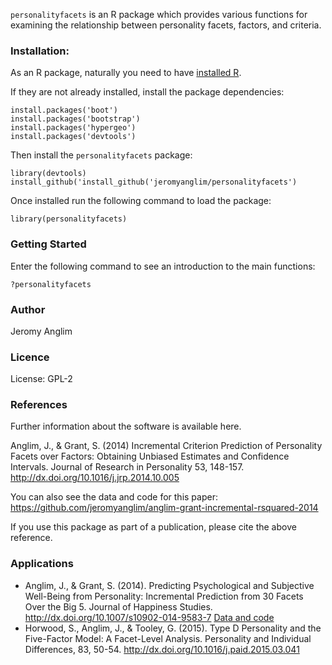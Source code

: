 `personalityfacets` is an R package which provides various functions for examining the relationship between personality facets, factors, and criteria.

### Installation:
As an R package, naturally you need to have [installed R](http://www.r-project.org/).

If they are not already installed, install the package dependencies:

    install.packages('boot')
    install.packages('bootstrap')
    install.packages('hypergeo')
    install.packages('devtools')

Then install the `personalityfacets` package:

    library(devtools)
    install_github('install_github('jeromyanglim/personalityfacets')

Once installed run the following command to load the package:

    library(personalityfacets)

### Getting Started
Enter the following command to see an introduction to the main functions:

    ?personalityfacets

### Author
Jeromy Anglim

### Licence
License: GPL-2

### References
Further information about the software is available here. 

Anglim, J., & Grant, S. (2014) Incremental Criterion Prediction of Personality Facets over Factors: Obtaining Unbiased Estimates and Confidence Intervals. Journal of Research in Personality 53, 148-157. http://dx.doi.org/10.1016/j.jrp.2014.10.005

You can also see the data and code for this paper: 
https://github.com/jeromyanglim/anglim-grant-incremental-rsquared-2014



If you use this package as part of a publication, please cite the above reference.

### Applications


* Anglim, J., & Grant, S. (2014). Predicting Psychological and Subjective Well-Being from Personality: Incremental Prediction from 30 Facets Over the Big 5. Journal of Happiness Studies. http://dx.doi.org/10.1007/s10902-014-9583-7 [Data and code](https://github.com/jeromyanglim/anglim-grant-2014-wellbeingfacets)
* Horwood, S., Anglim, J., & Tooley, G. (2015). Type D Personality and the Five-Factor Model: A Facet-Level Analysis. Personality and Individual Differences, 83, 50-54. http://dx.doi.org/10.1016/j.paid.2015.03.041       



